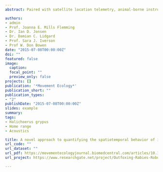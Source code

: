```yaml
---
abstract: Paired with satellite location telemetry, animal-borne instruments can collect spatiotemporal data describing the animal’s movement and environment at a scale relevant to its behavior. Ecologists have developed methods for identifying the area(s) used by an animal (e.g., home range) and those used most intensely (utilization distribution) based on location data. However, few have extended these models beyond their traditional roles as descriptive 2D summaries of point data. Here we demonstrate how the home range method, T-LoCoH, can be expanded to quantify collective sampling coverage by multiple instrumented animals using grey seals (*Halichoerus grypus*) equipped with GPS tags and acoustic transceivers on the Scotian Shelf (Atlantic Canada) as a case study. At the individual level, we illustrate how time and space-use metrics quantifying individual sampling coverage may be used to determine the rate of acoustic transmissions received. Grey seals collectively sampled an area of 11,308 km<sup>2</sup> and intensely sampled an area of 31 km<sup>2</sup> from June-December. The largest area sampled was in July (2094.56 km<sup>2</sup>) and the smallest area sampled occurred in August (1259.80 km<sup>2</sup>), with changes in sampling coverage observed through time. T-LoCoH provides an effective means to quantify changes in collective sampling effort by multiple instrumented animals and to compare these changes across time. We also illustrate how time and space-use metrics of individual instrumented seal movement calculated using T-LoCoH can be used to account for differences in the amount of time a bioprobe (biological sampling platform) spends in an area.

authors:
- admin
- Prof. Joanna E. Mills Flemming
- Dr. Ian D. Jonsen
- Dr. Damian C. Lidgard
- Prof. Sara J. Iverson
- Prof W. Don Bowen
date: "2015-07-08T00:00:00Z"
doi: ""
featured: false
image:
  caption: 
  focal_point: ""
  preview_only: false
projects: []
publication: '*Movement Ecology*'
publication_short: ""
publication_types:
- "2"
publishDate: "2015-07-08T00:00:00Z"
slides: example
summary: 
tags: 
- Halichoerus grypus
- Home range
- Acoustics

title: A novel approach to quantifying the spatiotemporal behavior of instrumented grey seals used to sample the environment
url_code: ""
url_dataset: ""
url_pdf: https://movementecologyjournal.biomedcentral.com/articles/10.1186/s40462-015-0047-4
url_project: https://www.researchgate.net/project/Outfoxing-Rabies-Robust-Vaccination-Designs-for-Disease-Elimination

---
```


